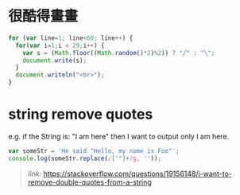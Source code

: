 很酷得畫畫
============================

~~~ javascript 
for (var line=1; line<60; line++) {
  for(var i=1;i < 29;i++) {
    var s = (Math.floor((Math.random()*2)%2)) ? "╱" : "╲";
    document.write(s);
  }
  document.writeln("<br>");
}

~~~


string remove quotes
===============

e.g. if the String is: "I am here" then I want to output only I am here.

~~~ javascript 
var someStr = 'He said "Hello, my name is Foo"';
console.log(someStr.replace(/['"]+/g, ''));
~~~

> *link:*  https://stackoverflow.com/questions/19156148/i-want-to-remove-double-quotes-from-a-string